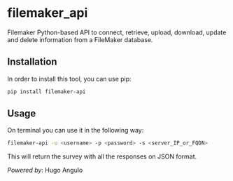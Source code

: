 # filemaker_api

Filemaker Python-based API to connect, retrieve, upload, download, update and delete information from a FileMaker database.

## Installation

In order to install this tool, you can use pip:

```bash
pip install filemaker-api
```

## Usage

On terminal you can use it in the following way:

```bash
filemaker-api -u <username> -p <password> -s <server_IP_or_FQDN>
```

This will return the survey with all the responses on JSON format.

*Powered by*: Hugo Angulo